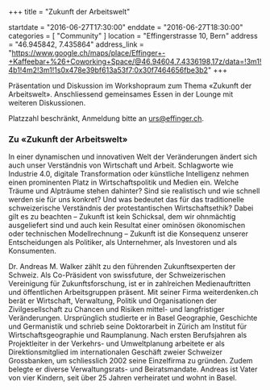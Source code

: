 +++
title = "Zukunft der Arbeitswelt"

startdate = "2016-06-27T17:30:00"
enddate = "2016-06-27T18:30:00"
categories = [ "Community" ]
location = "Effingerstrasse 10, Bern"
address = "46.945842, 7.435864"
address_link = "https://www.google.ch/maps/place/Effinger+-+Kaffeebar+%26+Coworking+Space/@46.94604,7.4336198,17z/data=!3m1!4b1!4m2!3m1!1s0x478e39bf613a53f7:0x30f7464656fbe3b2"
+++

Präsentation und Diskussion im Workshopraum zum Thema «Zukunft der Arbeitswelt». Anschliessend gemeinsames Essen in der Lounge mit weiteren Diskussionen.

Platzzahl beschränkt, Anmeldung bitte an [urs@effinger.ch](mailto:urs@effinger.ch).


### Zu «Zukunft der Arbeitswelt»

In einer dynamischen und innovativen Welt der Veränderungen ändert sich auch unser Verständnis von Wirtschaft und Arbeit. Schlagworte wie Industrie 4.0, digitale Transformation oder künstliche Intelligenz nehmen einen prominenten Platz in Wirtschaftspolitik und Medien ein. Welche Träume und Alpträume stehen dahinter? Sind sie realistisch und wie schnell werden sie für uns konkret? Und was bedeutet das für das traditionelle schweizerische Verständnis der protestantischen Wirtschaftsethik? Dabei gilt es zu beachten – Zukunft ist kein Schicksal, dem wir ohnmächtig ausgeliefert sind und auch kein Resultat einer ominösen ökonomischen oder technischen Modellrechnung – Zukunft ist die Konsequenz unserer Entscheidungen als Politiker, als Unternehmer, als Investoren und als Konsumenten.

Dr. Andreas M. Walker zählt zu den führenden Zukunftsexperten der Schweiz. Als Co-Präsident von swissfuture, der Schweizerischen Vereinigung für Zukunftsforschung, ist er in zahlreichen Medienauftritten und öffentlichen Arbeitsgruppen präsent. Mit seiner Firma weiterdenken.ch berät er Wirtschaft, Verwaltung, Politik und Organisationen der Zivilgesellschaft zu Chancen und Risiken mittel- und langfristiger Veränderungen. Ursprünglich studierte er in Basel Geographie, Geschichte und Germanistik und schrieb seine Doktorarbeit in Zürich am Institut für Wirtschaftsgeographie und Raumplanung. Nach ersten Berufsjahren als Projektleiter in der Verkehrs- und Umweltplanung arbeitete er als Direktionsmitglied im internationalen Geschäft zweier Schweizer Grossbanken, um schliesslich 2002 seine Einzelfirma zu gründen. Zudem belegte er diverse Verwaltungsrats- und Beiratsmandate. Andreas ist Vater von vier Kindern, seit über 25 Jahren verheiratet und wohnt in Basel.

